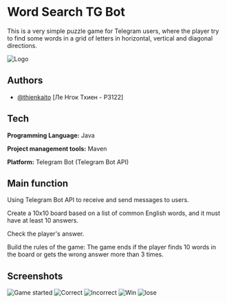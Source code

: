 
# Word Search TG Bot

This is a very simple puzzle game for Telegram users, where the player try to find some words in a grid of letters in horizontal, vertical and diagonal directions.


![Logo](https://github.com/thienkaito/WordSearchTGBot/blob/master/Image/logo_test.png)


## Authors

- [@thienkaito](https://www.github.com/thienkaito) [Ле Нгок Тхиен - P3122]


## Tech

**Programming Language:** Java

**Project management tools:** Maven

**Platform:** Telegram Bot (Telegram Bot API)


## Main function

Using Telegram Bot API to receive and send messages to users.

Create a 10x10 board based on a list of common English words, and it must have at least 10 answers.

Check the player's answer.

Build the rules of the game: The game ends if the player finds 10 words in the board or gets the wrong answer more than 3 times.

## Screenshots

![Game started](https://github.com/thienkaito/WordSearchTGBot/blob/master/Image/Capture.PNG)
![Correct](https://github.com/thienkaito/WordSearchTGBot/blob/master/Image/Capture2.PNG)
![Incorrect](https://github.com/thienkaito/WordSearchTGBot/blob/master/Image/Capture3.PNG)
![Win](https://github.com/thienkaito/WordSearchTGBot/blob/master/Image/Capture4.PNG)
![lose](https://github.com/thienkaito/WordSearchTGBot/blob/master/Image/Capture5.PNG)

  